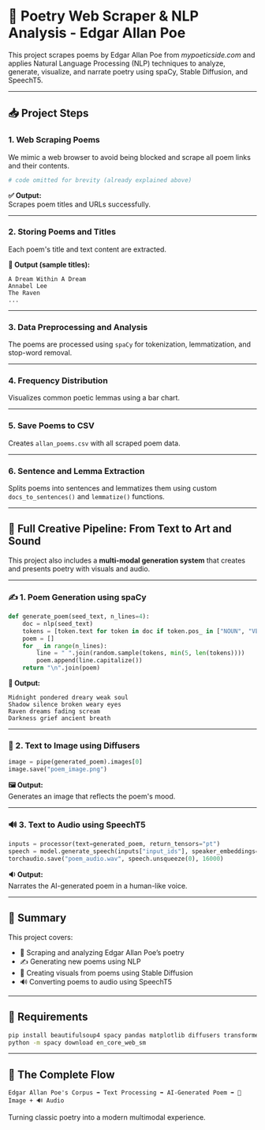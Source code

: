 
# 📜 Poetry Web Scraper & NLP Analysis - Edgar Allan Poe

This project scrapes poems by Edgar Allan Poe from *mypoeticside.com* and applies Natural Language Processing (NLP) techniques to analyze, generate, visualize, and narrate poetry using spaCy, Stable Diffusion, and SpeechT5.

---

## 📥 Project Steps

### 1. **Web Scraping Poems**
We mimic a web browser to avoid being blocked and scrape all poem links and their contents.

```python
# code omitted for brevity (already explained above)
```

**✅ Output:**  
Scrapes poem titles and URLs successfully.

---

### 2. **Storing Poems and Titles**
Each poem's title and text content are extracted.

**📝 Output (sample titles):**
```
A Dream Within A Dream
Annabel Lee
The Raven
...
```

---

### 3. **Data Preprocessing and Analysis**
The poems are processed using `spaCy` for tokenization, lemmatization, and stop-word removal.

---

### 4. **Frequency Distribution**
Visualizes common poetic lemmas using a bar chart.

---

### 5. **Save Poems to CSV**
Creates `allan_poems.csv` with all scraped poem data.

---

### 6. **Sentence and Lemma Extraction**
Splits poems into sentences and lemmatizes them using custom `docs_to_sentences()` and `lemmatize()` functions.

---

## 🔁 Full Creative Pipeline: From Text to Art and Sound

This project also includes a **multi-modal generation system** that creates and presents poetry with visuals and audio.

---

### ✍️ 1. Poem Generation using spaCy

```python
def generate_poem(seed_text, n_lines=4):
    doc = nlp(seed_text)
    tokens = [token.text for token in doc if token.pos_ in ["NOUN", "VERB", "ADJ"]]
    poem = []
    for _ in range(n_lines):
        line = " ".join(random.sample(tokens, min(5, len(tokens))))
        poem.append(line.capitalize())
    return "\n".join(poem)
```

**📜 Output:**
```
Midnight pondered dreary weak soul
Shadow silence broken weary eyes
Raven dreams fading scream
Darkness grief ancient breath
```

---

### 🎨 2. Text to Image using Diffusers

```python
image = pipe(generated_poem).images[0]
image.save("poem_image.png")
```

**🖼️ Output:**  
Generates an image that reflects the poem's mood.

---

### 🔊 3. Text to Audio using SpeechT5

```python
inputs = processor(text=generated_poem, return_tensors="pt")
speech = model.generate_speech(inputs["input_ids"], speaker_embeddings=speaker_embeddings, vocoder=vocoder)
torchaudio.save("poem_audio.wav", speech.unsqueeze(0), 16000)
```

**🔉 Output:**  
Narrates the AI-generated poem in a human-like voice.

---

## 🧾 Summary

This project covers:

- 📄 Scraping and analyzing Edgar Allan Poe’s poetry
- ✍️ Generating new poems using NLP
- 🎨 Creating visuals from poems using Stable Diffusion
- 🔊 Converting poems to audio using SpeechT5

---

## 🔧 Requirements

```bash
pip install beautifulsoup4 spacy pandas matplotlib diffusers transformers torchaudio
python -m spacy download en_core_web_sm
```

---

## 🚀 The Complete Flow

```text
Edgar Allan Poe's Corpus ➡ Text Processing ➡ AI-Generated Poem ➡ 🎨 Image + 🔊 Audio
```

Turning classic poetry into a modern multimodal experience.

